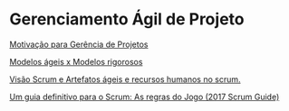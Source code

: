 # Gerenciamento Ágil de Projeto

[Motivação para Gerência de Projetos](gerencia-agil-projetos/aula_1.pdf)

[Modelos ágeis x Modelos rigorosos](gerencia-agil-projetos/aula_2.pdf)

[Visão Scrum e Artefatos ágeis e recursos humanos no scrum.](gerencia-agil-projetos/aula_3.pdf)

[Um guia definitivo para o Scrum: As regras do Jogo (2017 Scrum Guide)](gerencia-agil-projetos/scrum_guide.pdf)


